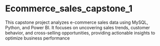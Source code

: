 # Ecommerce_sales_capstone_1
This capstone project analyzes e-commerce sales data using MySQL, Python, and Power BI. It focuses on uncovering sales trends, customer behavior, and cross-selling opportunities, providing actionable insights to optimize business performance
